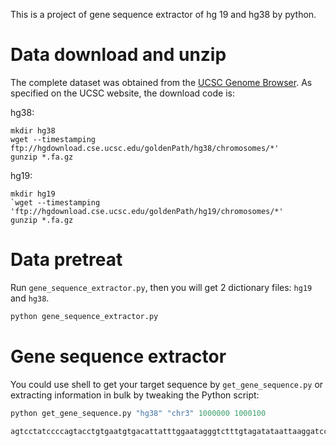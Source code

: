 This is a project of gene sequence extractor of hg 19 and hg38 by python.

# Data download and unzip

The complete dataset was obtained from the [UCSC Genome Browser](https://hgdownload.cse.ucsc.edu/goldenPath/hg38/chromosomes/). As specified on the UCSC website, the download code is:

hg38:

```
mkdir hg38
wget --timestamping ftp://hgdownload.cse.ucsc.edu/goldenPath/hg38/chromosomes/*'
gunzip *.fa.gz
```

hg19:

```
mkdir hg19
`wget --timestamping 'ftp://hgdownload.cse.ucsc.edu/goldenPath/hg19/chromosomes/*'
gunzip *.fa.gz
```

# Data pretreat

Run `gene_sequence_extractor.py`, then you will get 2 dictionary files: `hg19` and `hg38`. 

```python
python gene_sequence_extractor.py
```

# Gene sequence extractor

You could use shell to get your target sequence by `get_gene_sequence.py` or extracting information in bulk by tweaking the Python script:

```python
python get_gene_sequence.py "hg38" "chr3" 1000000 1000100

agtcctatccccagtacctgtgaatgtgacattatttggaatagggtctttgtagatataattaaggatcctgtgattagatgatcttagatttagggtg
```

